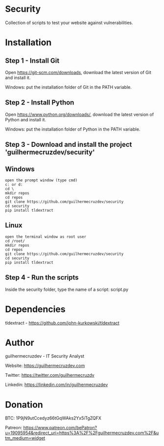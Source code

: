 # Security

Collection of scripts to test your website against vulnerabilities.

# Installation

## Step 1 - Install Git

Open https://git-scm.com/downloads, download the latest version of Git and install it.

Windows: put the installation folder of Git in the PATH variable.

## Step 2 - Install Python

Open https://www.python.org/downloads/, download the latest version of Python and install it.

Windows: put the installation folder of Python in the PATH variable.

## Step 3 - Download and install the project 'guilhermecruzdev/security'

Windows
-------
```
open the prompt window (type cmd)
c: or d:
cd \
mkdir repos
cd repos
git clone https://github.com/guilhermecruzdev/security
cd security
pip install tldextract
```

Linux
-----
```
open the terminal window as root user
cd /root/
mkdir repos
cd repos
git clone https://github.com/guilhermecruzdev/security
cd security
pip install tldextract
```

## Step 4 - Run the scripts

Inside the security folder, type the name of a script: script.py

# Dependencies

tldextract - https://github.com/john-kurkowski/tldextract

# Author

guilhermecruzdev - IT Security Analyst

Website: https://guilhermecruzdev.com

Twitter: https://twitter.com/guilhermecruzdv

Linkedin: https://linkedin.com/in/guilhermecruzdev

# Donation

BTC: 1P9jN9utCcedyz66tGqWAks2Yx5iTgZQFX

Patreon: https://www.patreon.com/bePatron?u=19095954&redirect_uri=https%3A%2F%2Fguilhermecruzdev.com%2F&utm_medium=widget
